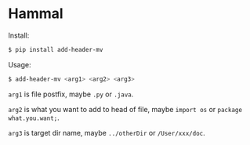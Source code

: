 # Hammal

Install:

```bash
$ pip install add-header-mv
```

Usage:

```bash
$ add-header-mv <arg1> <arg2> <arg3>
```

`arg1` is file postfix, maybe `.py` or `.java`.

`arg2` is what you want to add to head of file, maybe `import os` or `package what.you.want;`.

`arg3` is target dir name, maybe `../otherDir` or `/User/xxx/doc`.
